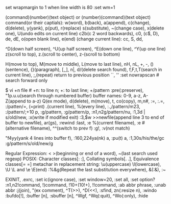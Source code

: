 set wrapmargin to 1 when line width is 80
:set wm=1

(command)(number)(text object) or (number)(command)(text object)
command(or their captials):
  w(word), b(back), a(append), c(change), d(delete), y(yank), p(put), r(replace)
  s(substitute), ~(change case), x(delete one), U(undo edits on current line)
  c2b(c 2 word backwards), c0, (c$, D), de, dE, o(open blank line), e(end)
  (change current line): cc, S, dd,

^D(down half screen), ^U(up half screen), ^E(down one line), ^Y(up one line)
z<Enter>(scroll to top), z.(scroll to center), z-(scroll to bottom)

H(move to top), M(move to middle), L(move to last line), nH, nL, +, -, <Enter>
()(sentence), {}(paragraph), [[, ]](section), n|,
d/<pattern>(delete search found), f,F,t,T(search in current line), ;,(repeat)
return to previous position ``, ''
:set nowrapscan # search forward only

$ vi +n file # +n: to line n; +: to last line; +/pattern
:pre(:preserve), "1p.u.u(search through numbered buffer)
buffer names: 0-9, a-z, A-Z(append to a-z)
Q(ex mode), d(delete), m(move), t, co(copy), m,n#, :=, :.=, :/patten/=, (=print)
.(current line), %(every line), :.,/pattern/m23, :/pattern/;+10 p, :g/pattern,
:g/pattern/p, :n1,n2g/pattern/nu, :1,3d | s/old/new, :x(write if modified exit)
:3,$w >>newfile(append line 3 to end of buffer to newfile), ar(gs), :rewind
:last, :e %(current filename), :e #(alternative filename), ^^(switch to prev f)
:g!, :v(not match)

"f4yy(yank 4 lines into buffer f), :160,224ya(nk) a, :pu(t) a, :1,30s/his/the/gc
:g/pattern/s/old/new/g

Regular Expression:
\< \>(beginning or end of a word), ~(last search used regexp)
POSIX: Character classes[: :], Collating symbols[. .], Equivalence classes[= =]
metachar in replacement string: \u(uppercase) \l(lowercase), \U \L and \e \E(end)
:%&g(Repeat the last substitution everywhere), &(:&), :~

EXINIT, .exrc, :set ic(ignore case), :set window=20, :set all, :set option?
:n1,n2!command, !)command, !10+(10!+), !!command, :ab abbr phrase, :unab abbr
:j(join), "(ex comment), ^T(>>), ^D(<<), :sfind, zn<enter>(:resize n), :windo
:bufdo[!], :buffer [n], :sbuffer [n], ^Wgf, ^Wq(:quit), ^Wo(:only), :hide
